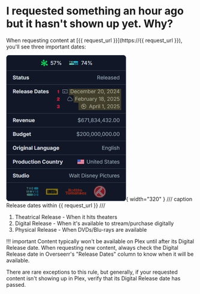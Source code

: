# I requested something an hour ago but it hasn't shown up yet. Why?

When requesting content at [{{ request_url }}](https://{{ request_url }}), you'll see three important dates:

![Overseerr Release Dates](../assets/images/overseerr-release-dates.webp){ width="320" }
/// caption
Release dates within {{ request_url }}
///

1. Theatrical Release - When it hits theaters
2. Digital Release - When it's available to stream/purchase digitally
3. Physical Release - When DVDs/Blu-rays are available

!!! important
    Content typically won't be available on Plex until after its Digital Release date. When requesting new content, always check the Digital Release date in Overseerr's "Release Dates" column to know when it will be available.

There are rare exceptions to this rule, but generally, if your requested content isn't showing up in Plex, verify that its Digital Release date has passed.
